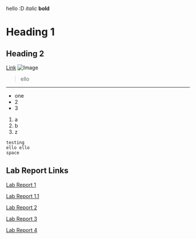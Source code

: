 hello
:D
*italic*
**bold**
# Heading 1
## Heading 2
[Link](http://hi.com)
![Image](https://images4.alphacoders.com/113/1130246.jpg)
> ello
---
* one
* 2
* 3
1. a
2. b
3. z
```
testing
ello ello
space
```

## Lab Report Links
[Lab Report 1](https://ceciliatruong.github.io/cse15l-lab-report/lab-report-1-week-0.html)

[Lab Report 1.1](https://ceciliatruong.github.io/cse15l-lab-report/lab-report-1-week-1.html)

[Lab Report 2](https://ceciliatruong.github.io/cse15l-lab-report/lab-report-2-week-3.html)

[Lab Report 3](https://ceciliatruong.github.io/cse15l-lab-report/lab-report-3-week-5.html)

[Lab Report 4](https://ceciliatruong.github.io/cse15l-lab-report/lab-report-4-week-7.html)


